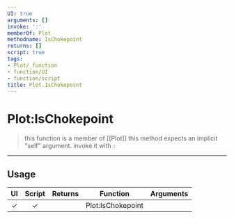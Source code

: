 ```yaml
---
UI: true
arguments: []
invoke: ':'
memberOf: Plot
methodname: IsChokepoint
returns: []
script: true
tags:
- Plot/_function
- function/UI
- function/script
title: Plot.IsChokepoint
---
```

# Plot:IsChokepoint
> this function is a member of [[Plot]]
> this method expects an implicit "self" argument. invoke it with `:`
-----
## Usage
|  UI | Script | Returns | Function | Arguments |
|:---:|:------:|-------:|:--------:|:---------|
|✓|✓||Plot:IsChokepoint||
